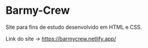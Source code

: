 # Barmy-Crew
Site para fins de estudo desenvolvido em HTML e CSS.

Link do site -> https://barmycrew.netlify.app/
